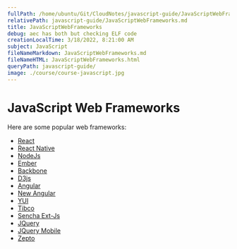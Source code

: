 ```yaml
---
fullPath: /home/ubuntu/Git/CloudNotes/javascript-guide/JavaScriptWebFrameworks.md
relativePath: javascript-guide/JavaScriptWebFrameworks.md
title: JavaScriptWebFrameworks
debug: aec has both but checking ELF code
creationLocalTime: 3/18/2022, 8:21:00 AM
subject: JavaScript
fileNameMarkdown: JavaScriptWebFrameworks.md
fileNameHTML: JavaScriptWebFrameworks.html
queryPath: javascript-guide/
image: ./course/course-javascript.jpg
---
```


<!-- toc -->
<!-- tocstop -->

# JavaScript Web Frameworks

Here are some popular web frameworks:

-   [React](https://facebook.github.io/react/)
-   [React Native](https://facebook.github.io/react-native/)
-   [NodeJs](https://nodejs.org/en/)
-   [Ember](https://www.emberjs.com/)
-   [Backbone](http://backbonejs.org/)
-   [D3js](https://d3js.org/)
-   [Angular](https://angularjs.org/)
-   [New Angular](https://angular.io/)
-   [YUI](http://developer.yahoo.com/yui/)
-   [Tibco](http://developer.tibco.com/default.jsp)
-   [Sencha Ext-Js](http://www.sencha.com/products/extjs/)
-   [JQuery](http://jquery.com/)
-   [JQuery Mobile](http://jquerymobile.com/)
-   [Zepto](http://zeptojs.com/)
